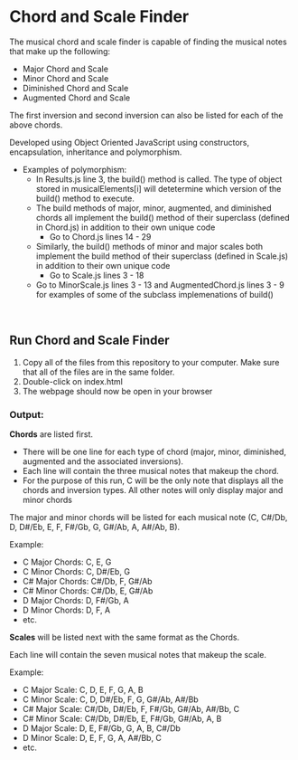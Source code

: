 # Chord and Scale Finder

The musical chord and scale finder is capable of finding the musical notes that make up the following:
<br/>   
- Major Chord and Scale  
- Minor Chord and Scale  
- Diminished Chord and Scale 
- Augmented Chord and Scale  

The first inversion and second inversion can also be listed for each of the above chords.  

Developed using Object Oriented JavaScript using constructors, encapsulation, inheritance and polymorphism.

- Examples of polymorphism:
	- In Results.js line 3, the build() method is called. The type of object stored in musicalElements[i] will detetermine which version of the build() method to execute.
	- The build methods of major, minor, augmented, and diminished chords all implement the build() method of their superclass (defined in Chord.js) in addition to their own unique code
		- Go to Chord.js lines 14 - 29 
	- Similarly, the build() methods of minor and major scales both implement the build method of their superclass (defined in Scale.js) in addition to their own unique code
		- Go to Scale.js lines 3 - 18
	- Go to MinorScale.js lines 3 - 13 and AugmentedChord.js lines 3 - 9 for examples of some of the subclass implemenations of build()
<br/>

## Run Chord and Scale Finder  

1. Copy all of the files from this repository to your computer. Make sure that all of the files are in the same folder. 
2. Double-click on index.html
3. The webpage should now be open in your browser

### Output:

**Chords** are listed first.
<br/>  
-	There will be one line for each type of chord (major, minor, diminished, augmented and the associated inversions).  
-	Each line will contain the three musical notes that makeup the chord.  
-	For the purpose of this run, C will be the only note that displays all the chords and inversion types.  All other notes will only display major and minor chords  

The major and minor chords will be listed for each musical note (C, C#/Db, D, D#/Eb, E, F, F#/Gb, G, G#/Ab, A, A#/Ab, B).  

Example:  
- C  Major Chords:  C, E, G  
- C  Minor Chords:  C, D#/Eb, G  
- C# Major Chords:  C#/Db, F, G#/Ab  
- C# Minor Chords:  C#/Db, E, G#/Ab  
- D  Major Chords:  D, F#/Gb, A  
- D  Minor Chords:  D, F, A
- etc.  

**Scales** will be listed next with the same format as the Chords.  

Each line will contain the seven musical notes that makeup the scale.  

Example:  
- C  Major Scale:  C, D, E, F, G, A, B  
- C  Minor Scale:  C, D, D#/Eb, F, G, G#/Ab, A#/Bb  
- C# Major Scale:  C#/Db, D#/Eb, F, F#/Gb, G#/Ab, A#/Bb, C  
- C# Minor Scale:  C#/Db, D#/Eb, E, F#/Gb, G#/Ab, A, B  
- D  Major Scale:  D, E, F#/Gb, G, A, B, C#/Db  
- D  Minor Scale:  D, E, F, G, A, A#/Bb, C  
- etc.  
